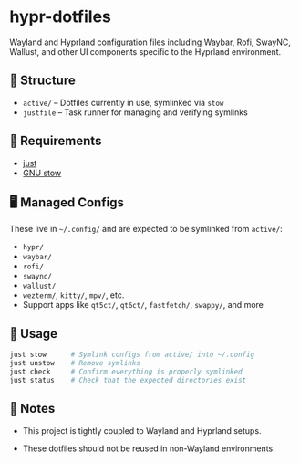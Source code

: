 # hypr-dotfiles

Wayland and Hyprland configuration files including Waybar, Rofi, SwayNC, Wallust, and other UI components specific to the Hyprland environment.

## 📂 Structure

- `active/` – Dotfiles currently in use, symlinked via `stow`
- `justfile` – Task runner for managing and verifying symlinks

## 🧰 Requirements

- [just](https://github.com/casey/just)
- [GNU stow](https://www.gnu.org/software/stow/)

## 🖥 Managed Configs

These live in `~/.config/` and are expected to be symlinked from `active/`:

- `hypr/`
- `waybar/`
- `rofi/`
- `swaync/`
- `wallust/`
- `wezterm/`, `kitty/`, `mpv/`, etc.
- Support apps like `qt5ct/`, `qt6ct/`, `fastfetch/`, `swappy/`, and more

## 🚀 Usage

```bash
just stow      # Symlink configs from active/ into ~/.config
just unstow    # Remove symlinks
just check     # Confirm everything is properly symlinked
just status    # Check that the expected directories exist
```

## 🧪 Notes

- This project is tightly coupled to Wayland and Hyprland setups.

- These dotfiles should not be reused in non-Wayland environments.

